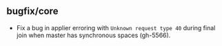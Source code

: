 ## bugfix/core

* Fix a bug in applier erroring with `Unknown request type 40` during final join
  when master has synchronous spaces (gh-5566).
